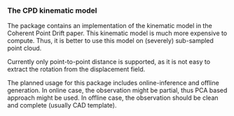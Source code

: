 ### The CPD kinematic model

The package contains an implementation of the kinematic model in the Coherent Point Drift paper. This kinematic model is much more expensive to compute. Thus, it is better to use this model on (severely) sub-sampled point cloud.

Currently only point-to-point distance is supported, as it is not easy to extract the rotation from the displacement field. 

The planned usage for this package includes online-inference and offline generation. In online case, the observation might be partial, thus PCA based approach might be used. In offline case, the observation should be clean and complete (usually CAD template).